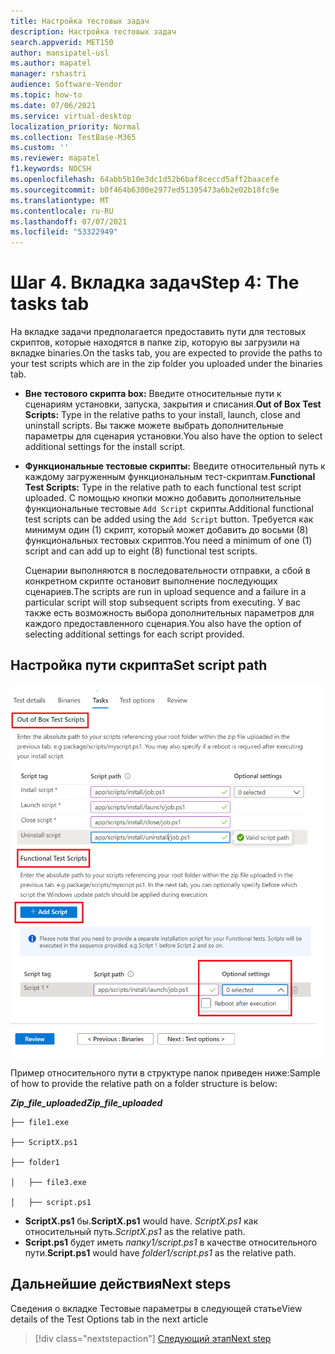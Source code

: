 ```yaml
---
title: Настройка тестовых задач
description: Настройка тестовых задач
search.appverid: MET150
author: mansipatel-usl
ms.author: mapatel
manager: rshastri
audience: Software-Vendor
ms.topic: how-to
ms.date: 07/06/2021
ms.service: virtual-desktop
localization_priority: Normal
ms.collection: TestBase-M365
ms.custom: ''
ms.reviewer: mapatel
f1.keywords: NOCSH
ms.openlocfilehash: 64abb5b10e3dc1d52b6baf8ceccd5aff2baacefe
ms.sourcegitcommit: b0f464b6300e2977ed51395473a6b2e02b18fc9e
ms.translationtype: MT
ms.contentlocale: ru-RU
ms.lasthandoff: 07/07/2021
ms.locfileid: "53322949"
---
```

# <a name="step-4-the-tasks-tab"></a><span data-ttu-id="c3915-103">Шаг 4. Вкладка задач</span><span class="sxs-lookup"><span data-stu-id="c3915-103">Step 4: The tasks tab</span></span>

<span data-ttu-id="c3915-104">На вкладке задачи предполагается предоставить пути для тестовых скриптов, которые находятся в папке zip, которую вы загрузили на вкладке binaries.</span><span class="sxs-lookup"><span data-stu-id="c3915-104">On the tasks tab, you are expected to provide the paths to your test scripts which are in the zip folder you uploaded under the binaries tab.</span></span>

  - <span data-ttu-id="c3915-105">**Вне тестового скрипта box:** Введите относительные пути к сценариям установки, запуска, закрытия и списания.</span><span class="sxs-lookup"><span data-stu-id="c3915-105">**Out of Box Test Scripts:** Type in the relative paths to your install, launch, close and uninstall scripts.</span></span> <span data-ttu-id="c3915-106">Вы также можете выбрать дополнительные параметры для сценария установки.</span><span class="sxs-lookup"><span data-stu-id="c3915-106">You also have the option to select additional settings for the install script.</span></span>
  - <span data-ttu-id="c3915-107">**Функциональные тестовые скрипты:** Введите относительный путь к каждому загруженным функциональным тест-скриптам.</span><span class="sxs-lookup"><span data-stu-id="c3915-107">**Functional Test Scripts:** Type in the relative path to each functional test script uploaded.</span></span> <span data-ttu-id="c3915-108">С помощью кнопки можно добавить дополнительные функциональные тестовые ```Add Script``` скрипты.</span><span class="sxs-lookup"><span data-stu-id="c3915-108">Additional functional test scripts can be added using the ```Add Script``` button.</span></span> <span data-ttu-id="c3915-109">Требуется как минимум один (1) скрипт, который может добавить до восьми (8) функциональных тестовых скриптов.</span><span class="sxs-lookup"><span data-stu-id="c3915-109">You need a minimum of one (1) script and can add up to eight (8) functional test scripts.</span></span> 
  
    <span data-ttu-id="c3915-110">Сценарии выполняются в последовательности отправки, а сбой в конкретном скрипте остановит выполнение последующих сценариев.</span><span class="sxs-lookup"><span data-stu-id="c3915-110">The scripts are run in upload sequence and a failure in a particular script will stop subsequent scripts from executing.</span></span>
    <span data-ttu-id="c3915-111">У вас также есть возможность выбора дополнительных параметров для каждого предоставленного сценария.</span><span class="sxs-lookup"><span data-stu-id="c3915-111">You also have the option of selecting additional settings for each script provided.</span></span>

## <a name="set-script-path"></a><span data-ttu-id="c3915-112">Настройка пути скрипта</span><span class="sxs-lookup"><span data-stu-id="c3915-112">Set script path</span></span>

![Изображение тестовой задачи](Media/testtask.png)

<span data-ttu-id="c3915-114">Пример относительного пути в структуре папок приведен ниже:</span><span class="sxs-lookup"><span data-stu-id="c3915-114">Sample of how to provide the relative path on a folder structure is below:</span></span>

<span data-ttu-id="c3915-115">_**Zip_file_uploaded**_</span><span class="sxs-lookup"><span data-stu-id="c3915-115">_**Zip_file_uploaded**_</span></span>
~~~
├── file1.exe

├── ScriptX.ps1

├── folder1

│   ├── file3.exe

│   ├── script.ps1
~~~
  - <span data-ttu-id="c3915-116">**ScriptX.ps1** бы.</span><span class="sxs-lookup"><span data-stu-id="c3915-116">**ScriptX.ps1** would have.</span></span> <span data-ttu-id="c3915-117">_ScriptX.ps1_ как относительный путь.</span><span class="sxs-lookup"><span data-stu-id="c3915-117">_ScriptX.ps1_ as the relative path.</span></span>
  - <span data-ttu-id="c3915-118">**Script.ps1** будет иметь _папку1/script.ps1_ в качестве относительного пути.</span><span class="sxs-lookup"><span data-stu-id="c3915-118">**Script.ps1** would have _folder1/script.ps1_ as the relative path.</span></span>


## <a name="next-steps"></a><span data-ttu-id="c3915-119">Дальнейшие действия</span><span class="sxs-lookup"><span data-stu-id="c3915-119">Next steps</span></span>

<span data-ttu-id="c3915-120">Сведения о вкладке Тестовые параметры в следующей статье</span><span class="sxs-lookup"><span data-stu-id="c3915-120">View details of the Test Options tab in the next article</span></span> 
> [!div class="nextstepaction"]
> [<span data-ttu-id="c3915-121">Следующий этап</span><span class="sxs-lookup"><span data-stu-id="c3915-121">Next step</span></span>](testoptions.md)
